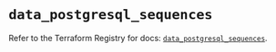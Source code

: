 # `data_postgresql_sequences`

Refer to the Terraform Registry for docs: [`data_postgresql_sequences`](https://registry.terraform.io/providers/cyrilgdn/postgresql/1.22.0/docs/data-sources/sequences).
